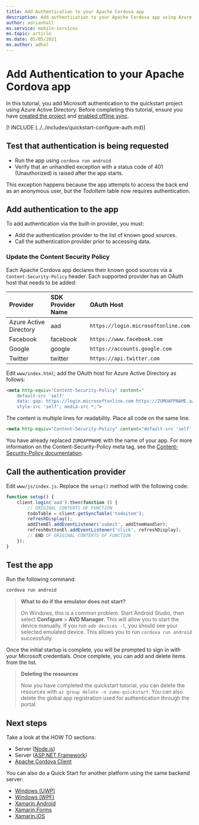 ```yaml
---
title: Add Authentication to your Apache Cordova app
description: Add authentication to your Apache Cordova app using Azure Mobile Apps with our tutorial.
author: adrianhall
ms.service: mobile-services
ms.topic: article
ms.date: 05/05/2021
ms.author: adhal
---
```


# Add Authentication to your Apache Cordova app

In this tutorial, you add Microsoft authentication to the quickstart project using Azure Active Directory. Before completing this tutorial, ensure you have [created the project](./index.md) and [enabled offline sync](./offline.md).

[! INCLUDE (../../includes/quickstart-configure-auth.md)]

## Test that authentication is being requested

* Run the app using `cordova run android`
* Verify that an unhandled exception with a status code of 401 (Unauthorized) is raised after the app starts.

This exception happens because the app attempts to access the back end as an anonymous user, but the *TodoItem* table now requires authentication.

## Add authentication to the app

To add authentication via the built-in provider, you must:

* Add the authentication provider to the list of known good sources.
* Call the authentication provider prior to accessing data.

### Update the Content Security Policy

Each Apache Cordova app declares their known good sources via a `Content-Security-Policy` header. Each supported provider has an OAuth host that needs to be added:

| Provider | SDK Provider Name | OAuth Host |
|:--- |:--- |:--- |
| Azure Active Directory | aad | `https://login.microsoftonline.com` |
| Facebook | facebook | `https://www.facebook.com` |
| Google | google | `https://accounts.google.com` |
| Twitter | twitter | `https://api.twitter.com` |

Edit `www/index.html`; add the OAuth host for Azure Active Directory as follows:

``` html
<meta http-equiv="Content-Security-Policy" content="
    default-src 'self' 
    data: gap: https://login.microsoftonline.com https://ZUMOAPPNAME.azurewebsites.net; 
    style-src 'self'; media-src *;">
```

The content is multiple lines for readability.  Place all code on the same line.

``` html
<meta http-equiv="Content-Security-Policy" content="default-src 'self' data: gap: https://login.microsoftonline.com https://ZUMOAPPNAME.azurewebsites.net; style-src 'self'; media-src *;">
```

You have already replaced `ZUMOAPPNAME` with the name of your app.  For more information on the Content-Security-Policy meta tag, see the [Content-Security-Policy documentation](https://cordova.apache.org/docs/en/latest/guide/appdev/whitelist/index.html).

## Call the authentication provider

Edit `www/js/index.js`. Replace the `setup()` method with the following code:

``` javascript
function setup() {
    client.login('aad').then(function () {
        // ORIGINAL CONTENTS OF FUNCTION
        todoTable = client.getSyncTable('todoitem');
        refreshDisplay();
        addItemEl.addEventListener('submit', addItemHandler);
        refreshButtonEl.addEventListener('click', refreshDisplay);
        // END OF ORIGINAL CONTENTS OF FUNCTION
    });
}
```

## Test the app

Run the following command:

``` bash
cordova run android
```

> **What to do if the emulator does not start?**
>
> On Windows, this is a common problem.  Start Android Studio, then select **Configure** > **AVD Manager**.  This will allow you to start the device manually.  If you run `adb devices -l`, you should see your selected emulated device.  This allows you to run `cordova run android` successfully.

Once the initial startup is complete, you will be prompted to sign in with your Microsoft credentials.  Once complete, you can add and delete items from the list.  

> **Deleting the resources**
>
> Now you have completed the quickstart tutorial, you can delete the resources with `az group delete -n zumo-quickstart`. You can also delete the global app registration used for authentication through the portal.

## Next steps

Take a look at the HOW TO sections:

* Server ([Node.js](../../howto/server/nodejs.md))
* Server ([ASP.NET Framework](../../howto/server/dotnet-framework.md))
* [Apache Cordova Client](../../howto/client/cordova.md)

You can also do a Quick Start for another platform using the same backend server:

* [Windows (UWP)](../uwp/index.md)
* [Windows (WPF)](../wpf/index.md)
* [Xamarin.Android](../xamarin-android/index.md)
* [Xamarin.Forms](../xamarin-forms/index.md)
* [Xamarin.iOS](../xamarin-ios/index.md)
